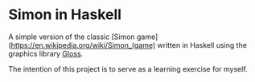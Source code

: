 # Simon in Haskell

A simple version of the classic [Simon game](https://en.wikipedia.org/wiki/Simon_(game) written in Haskell using the graphics library [Gloss](https://hackage.haskell.org/package/gloss).

The intention of this project is to serve as a learning exercise for myself.

